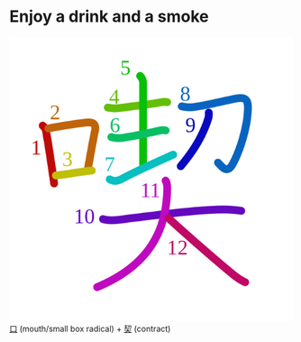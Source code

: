 # Enjoy a drink and a smoke
![55ab](../kanji-colorize/55ab.svg)
[口](口.md) (mouth/small box radical) + [契](契) (contract) 